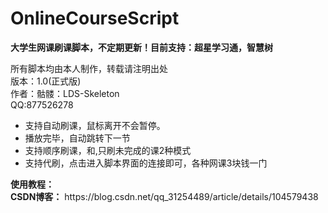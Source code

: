 # OnlineCourseScript
<b>大学生网课刷课脚本，不定期更新！目前支持：超星学习通，智慧树</b>

所有脚本均由本人制作，转载请注明出处<br>
版本：1.0(正式版)<br>
作者：骷髅：LDS-Skeleton<br>
QQ:877526278
<ul>
<li>支持自动刷课，鼠标离开不会暂停。</li>
<li>播放完毕，自动跳转下一节</li>
<li>支持顺序刷课，和,只刷未完成的课2种模式</li>
<li>支持代刷，点击进入脚本界面的连接即可，各种网课3块钱一门</li>
</ul>
<b>使用教程：</b><br>
<b> CSDN博客：</b>
 https://blog.csdn.net/qq_31254489/article/details/104579438
